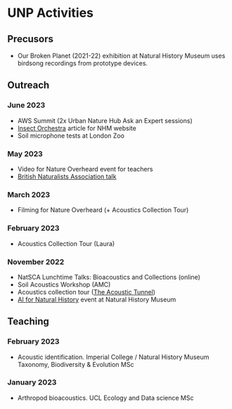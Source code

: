 # UNP Activities

## Precusors
- Our Broken Planet (2021-22) exhibition at Natural History Museum uses birdsong recordings from prototype devices.

## Outreach

### June 2023
- AWS Summit (2x Urban Nature Hub Ask an Expert sessions)
- [Insect Orchestra](https://www.nhm.ac.uk/discover/insect-sounds.html) article for NHM website
- Soil microphone tests at London Zoo

### May 2023
- Video for Nature Overheard event for teachers
- [British Naturalists Association talk](/talks/2023-05-BNU)

### March 2023
- Filming for Nature Overheard (+ Acoustics Collection Tour)

### February 2023
- Acoustics Collection Tour (Laura)

### November 2022
- NatSCA Lunchtime Talks: Bioacoustics and Collections (online)
- Soil Acoustics Workshop (AMC)
- Acoustics collection tour ([The Acoustic Tunnel](https://the-acoustic-tunnel.com/))
- [AI for Natural History](/talks/2022-11-AI) event at Natural History Museum


## Teaching

### February 2023
- Acoustic identification. Imperial College / Natural History Museum Taxonomy, Biodiversity & Evolution MSc

### January 2023
- Arthropod bioacoustics. UCL Ecology and Data science MSc

